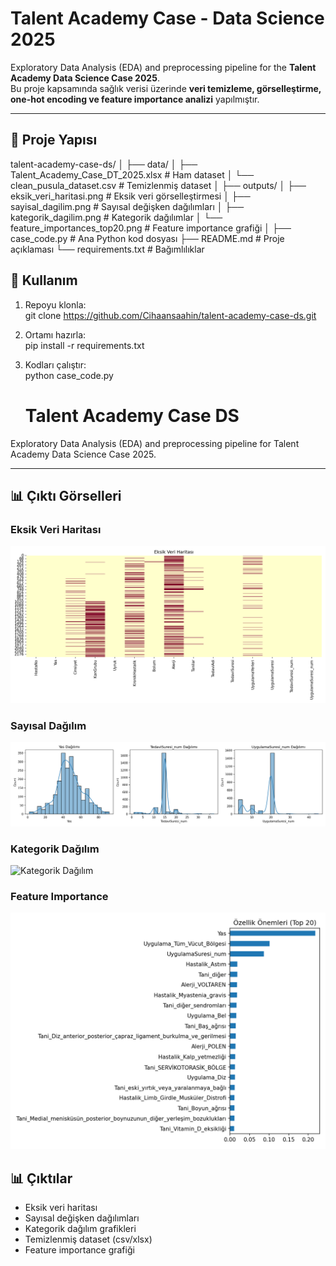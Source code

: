 # Talent Academy Case - Data Science 2025  

Exploratory Data Analysis (EDA) and preprocessing pipeline for the **Talent Academy Data Science Case 2025**.  
Bu proje kapsamında sağlık verisi üzerinde **veri temizleme, görselleştirme, one-hot encoding ve feature importance analizi** yapılmıştır.  

---

## 📂 Proje Yapısı  


talent-academy-case-ds/
│
├── data/
│   ├── Talent_Academy_Case_DT_2025.xlsx   # Ham dataset
│   └── clean_pusula_dataset.csv           # Temizlenmiş dataset
│
├── outputs/
│   ├── eksik_veri_haritasi.png            # Eksik veri görselleştirmesi
│   ├── sayisal_dagilim.png                # Sayısal değişken dağılımları
│   ├── kategorik_dagilim.png              # Kategorik dağılımlar
│   └── feature_importances_top20.png      # Feature importance grafiği
│
├── case_code.py                           # Ana Python kod dosyası
├── README.md                              # Proje açıklaması
└── requirements.txt                       # Bağımlılıklar


## 🚀 Kullanım  
1. Repoyu klonla:  
   git clone https://github.com/Cihaansaahin/talent-academy-case-ds.git  

2. Ortamı hazırla:  
   pip install -r requirements.txt  

3. Kodları çalıştır:  
   python case_code.py  

   # Talent Academy Case DS

Exploratory Data Analysis (EDA) and preprocessing pipeline for Talent Academy Data Science Case 2025.

---
## 📊 Çıktı Görselleri

### Eksik Veri Haritası
![Eksik Veri Haritası](outputs/eksik_veri_haritasi.png)

### Sayısal Dağılım
![Sayısal Dağılım](outputs/sayisal_dagilim.png)

### Kategorik Dağılım
![Kategorik Dağılım](pusula_cihan_sahin/outputs/kategorik_dagilim.png)

### Feature Importance
![Feature Importance](outputs/feature_importances_top20.png)  


## 📊 Çıktılar  
- Eksik veri haritası  
- Sayısal değişken dağılımları  
- Kategorik dağılım grafikleri  
- Temizlenmiş dataset (csv/xlsx)  
- Feature importance grafiği  